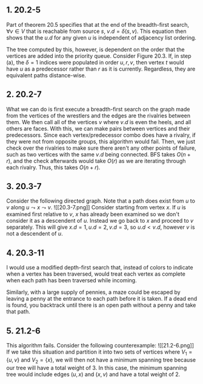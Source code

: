 ## 1.  20.2-5
Part of theorem 20.5 specifies that at the end of the breadth-first search, $\forall v\in V$ that is reachable from source $s$, $v.d=\delta(s,v)$. This equation then shows that the $u.d$ for any given $u$ is independent of adjacency list ordering.

The tree computed by this, however, is dependent on the order that the vertices are added into the priority queue. Consider Figure 20.3. If, in step (a), the $\delta=1$ indices were populated in order $u,r,v$, then vertex $t$ would have $u$ as a predecessor rather than $r$ as it is currently. Regardless, they are equivalent paths distance-wise.
## 2.  20.2-7
What we can do is first execute a breadth-first search on the graph made from the vertices of the wrestlers and the edges are the rivalries between them. We then call all of the vertices $v$ where $v.d$ is even the heels, and all others are faces. With this, we can make pairs between vertices and their predecessors. Since each vertex/predecessor combo does have a rivalry, if they were not from opposite groups, this algorithm would fail. Then, we just check over the rivalries to make sure there aren't any other points of failure, such as two vertices with the same $v.d$ being connected. BFS takes $O(n+r)$, and the check afterwards would take $O(r)$ as we are iterating through each rivalry. Thus, this takes $O(n+r)$.
## 3.  20.3-7
Consider the following directed graph. Note that a path does exist from $u$ to $v$ along $u\leadsto x\leadsto v$.
![[20.3-7.png]]
Consider starting from vertex $x$. If $u$ is examined first relative to $v$, $x$ has already been examined so we don't consider it as a descendent of $u$. Instead we go back to $x$ and proceed to $v$ separately. This will give $x.d = 1, u.d = 2, v.d = 3$, so $u.d < v.d$, however $v$ is not a descendent of $u$.
## 4.  20.3-11
I would use a modified depth-first search that, instead of colors to indicate when a vertex has been traversed, would treat each vertex as complete when each path has been traversed while incoming.

Similarly, with a large supply of pennies, a maze could be escaped by leaving a penny at the entrance to each path before it is taken. If a dead end is found, you backtrack until there is an open path without a penny and take that path.
## 5.  21.2-6
This algorithm fails. Consider the following counterexample:
![[21.2-6.png]]
If we take this situation and partition it into two sets of vertices where $V_{1}=\{u,v\}$ and $V_{2}=\{x\}$, we will then not have a minimum spanning tree because our tree will have a total weight of 3. In this case, the minimum spanning tree would include edges $(u,x)$ and $(x,v)$ and have a total weight of 2.